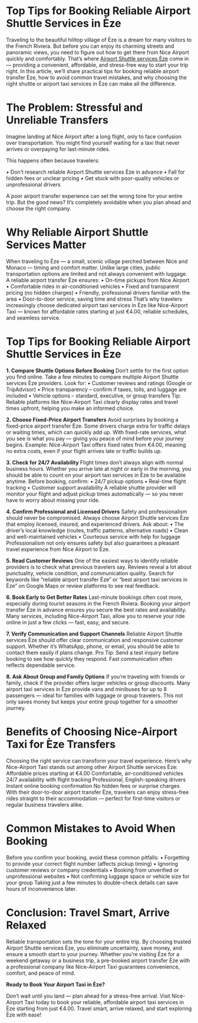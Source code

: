 # Top Tips for Booking Reliable Airport Shuttle Services in Èze
Traveling to the beautiful hilltop village of Èze is a dream for many visitors to the French Riviera. But before you can enjoy its charming streets and panoramic views, you need to figure out how to get there from Nice Airport quickly and comfortably. That’s where [Airport Shuttle services Èze](https://www.nice-airport.taxi/destinations-1/nice-airport-to-%C3%A8ze-from-%E2%82%AC4.00) come in — providing a convenient, affordable, and stress-free way to start your trip right.
In this article, we’ll share practical tips for booking reliable airport transfer Èze, how to avoid common travel mistakes, and why choosing the right shuttle or airport taxi services in Èze can make all the difference.

# The Problem: Stressful and Unreliable Transfers
Imagine landing at Nice Airport after a long flight, only to face confusion over transportation. You might find yourself waiting for a taxi that never arrives or overpaying for last-minute rides.

This happens often because travelers:

•	Don’t research reliable Airport Shuttle services Èze in advance
•	Fall for hidden fees or unclear pricing
•	Get stuck with poor-quality vehicles or unprofessional drivers

A poor airport transfer experience can set the wrong tone for your entire trip. But the good news? It’s completely avoidable when you plan ahead and choose the right company.

# Why Reliable Airport Shuttle Services Matter
When traveling to Èze — a small, scenic village perched between Nice and Monaco — timing and comfort matter. Unlike large cities, public transportation options are limited and not always convenient with luggage.
A reliable airport transfer Èze ensures:
•	On-time pickups from Nice Airport
•	Comfortable rides in air-conditioned vehicles
•	Fixed and transparent pricing (no hidden charges)
•	Friendly, professional drivers familiar with the area
•	Door-to-door service, saving time and stress
That’s why travelers increasingly choose dedicated airport taxi services in Èze like Nice-Airport Taxi — known for affordable rates starting at just €4.00, reliable schedules, and seamless service.

# Top Tips for Booking Reliable Airport Shuttle Services in Èze
**1. Compare Shuttle Options Before Booking**
Don’t settle for the first option you find online. Take a few minutes to compare multiple Airport Shuttle services Èze providers. Look for:
•	Customer reviews and ratings (Google or TripAdvisor)
•	Price transparency – confirm if taxes, tolls, and luggage are included
•	Vehicle options – standard, executive, or group transfers
Tip: Reliable platforms like Nice-Airport Taxi clearly display rates and travel times upfront, helping you make an informed choice.

**2. Choose Fixed-Price Airport Transfers**
Avoid surprises by booking a fixed-price airport transfer Èze. Some drivers charge extra for traffic delays or waiting times, which can quickly add up.
With fixed-rate services, what you see is what you pay — giving you peace of mind before your journey begins.
Example: Nice-Airport Taxi offers fixed rates from €4.00, meaning no extra costs, even if your flight arrives late or traffic builds up.

**3. Check for 24/7 Availability**
Flight times don’t always align with normal business hours. Whether you arrive late at night or early in the morning, you should be able to count on your airport taxi services in Èze to be available anytime.
Before booking, confirm:
•	24/7 pickup options
•	Real-time flight tracking
•	Customer support availability
A reliable shuttle provider will monitor your flight and adjust pickup times automatically — so you never have to worry about missing your ride.

**4. Confirm Professional and Licensed Drivers**
Safety and professionalism should never be compromised. Always choose Airport Shuttle services Èze that employ licensed, insured, and experienced drivers.
Ask about:
•	The driver’s local knowledge (routes, traffic patterns, alternative roads)
•	Clean and well-maintained vehicles
•	Courteous service with help for luggage
Professionalism not only ensures safety but also guarantees a pleasant travel experience from Nice Airport to Èze.

**5. Read Customer Reviews**
One of the easiest ways to identify reliable providers is to check what previous travelers say. Reviews reveal a lot about punctuality, vehicle condition, and communication quality.
Search for keywords like “reliable airport transfer Èze” or “best airport taxi services in Èze” on Google Maps or review platforms to see real feedback.

**6. Book Early to Get Better Rates**
Last-minute bookings often cost more, especially during tourist seasons in the French Riviera. Booking your airport transfer Èze in advance ensures you secure the best rates and availability.
Many services, including Nice-Airport Taxi, allow you to reserve your ride online in just a few clicks — fast, easy, and secure.

**7. Verify Communication and Support Channels**
Reliable Airport Shuttle services Èze should offer clear communication and responsive customer support. Whether it’s WhatsApp, phone, or email, you should be able to contact them easily if plans change.
Pro Tip: Send a test inquiry before booking to see how quickly they respond. Fast communication often reflects dependable service.

**8. Ask About Group and Family Options**
If you’re traveling with friends or family, check if the provider offers larger vehicles or group discounts. Many airport taxi services in Èze provide vans and minibuses for up to 8 passengers — ideal for families with luggage or group travelers.
This not only saves money but keeps your entire group together for a smoother journey.

# Benefits of Choosing Nice-Airport Taxi for Èze Transfers
Choosing the right service can transform your travel experience. Here’s why Nice-Airport Taxi stands out among other Airport Shuttle services Èze:
Affordable prices starting at €4.00
Comfortable, air-conditioned vehicles
24/7 availability with flight tracking
Professional, English-speaking drivers
Instant online booking confirmation
No hidden fees or surprise charges
With their door-to-door airport transfer Èze, travelers can enjoy stress-free rides straight to their accommodation — perfect for first-time visitors or regular business travelers alike.

# Common Mistakes to Avoid When Booking
Before you confirm your booking, avoid these common pitfalls:
•	Forgetting to provide your correct flight number (affects pickup timing)
•	Ignoring customer reviews or company credentials
•	Booking from unverified or unprofessional websites
•	Not confirming luggage space or vehicle size for your group
Taking just a few minutes to double-check details can save hours of inconvenience later.

# Conclusion: Travel Smart, Arrive Relaxed
Reliable transportation sets the tone for your entire trip. By choosing trusted Airport Shuttle services Èze, you eliminate uncertainty, save money, and ensure a smooth start to your journey.
Whether you’re visiting Èze for a weekend getaway or a business trip, a pre-booked airport transfer Èze with a professional company like Nice-Airport Taxi guarantees convenience, comfort, and peace of mind.

**Ready to Book Your Airport Taxi in Èze?**

Don’t wait until you land — plan ahead for a stress-free arrival.
Visit Nice-Airport Taxi today to book your reliable, affordable airport taxi services in Èze starting from just €4.00.
Travel smart, arrive relaxed, and start exploring Èze with ease!
